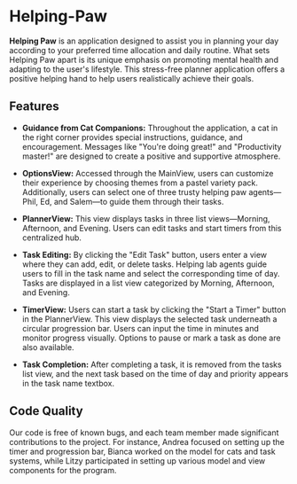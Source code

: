 # Helping-Paw

**Helping Paw** is an application designed to assist you in planning your day according to your preferred time allocation and daily routine. What sets Helping Paw apart is its unique emphasis on promoting mental health and adapting to the user's lifestyle. This stress-free planner application offers a positive helping hand to help users realistically achieve their goals.

## Features

- **Guidance from Cat Companions:** Throughout the application, a cat in the right corner provides special instructions, guidance, and encouragement. Messages like "You're doing great!" and "Productivity master!" are designed to create a positive and supportive atmosphere.

- **OptionsView:** Accessed through the MainView, users can customize their experience by choosing themes from a pastel variety pack. Additionally, users can select one of three trusty helping paw agents—Phil, Ed, and Salem—to guide them through their tasks.

- **PlannerView:** This view displays tasks in three list views—Morning, Afternoon, and Evening. Users can edit tasks and start timers from this centralized hub.

- **Task Editing:** By clicking the "Edit Task" button, users enter a view where they can add, edit, or delete tasks. Helping lab agents guide users to fill in the task name and select the corresponding time of day. Tasks are displayed in a list view categorized by Morning, Afternoon, and Evening.

- **TimerView:** Users can start a task by clicking the "Start a Timer" button in the PlannerView. This view displays the selected task underneath a circular progression bar. Users can input the time in minutes and monitor progress visually. Options to pause or mark a task as done are also available.

- **Task Completion:** After completing a task, it is removed from the tasks list view, and the next task based on the time of day and priority appears in the task name textbox.

## Code Quality

Our code is free of known bugs, and each team member made significant contributions to the project. For instance, Andrea focused on setting up the timer and progression bar, Bianca worked on the model for cats and task systems, while Litzy participated in setting up various model and view components for the program.

